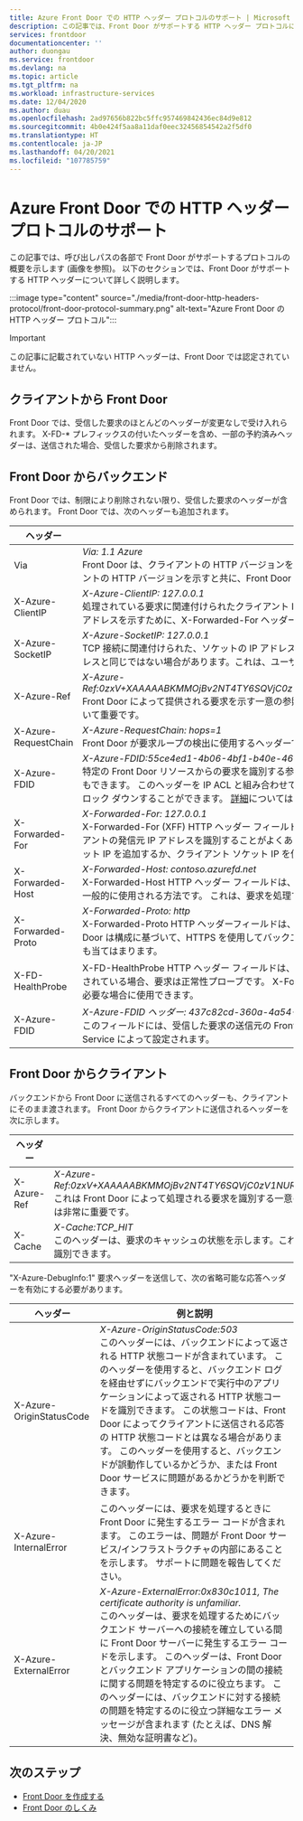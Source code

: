 ```yaml
---
title: Azure Front Door での HTTP ヘッダー プロトコルのサポート | Microsoft Docs
description: この記事では、Front Door がサポートする HTTP ヘッダー プロトコルについて説明します。
services: frontdoor
documentationcenter: ''
author: duongau
ms.service: frontdoor
ms.devlang: na
ms.topic: article
ms.tgt_pltfrm: na
ms.workload: infrastructure-services
ms.date: 12/04/2020
ms.author: duau
ms.openlocfilehash: 2ad97656b822bc5ffc957469842436ec84d9e812
ms.sourcegitcommit: 4b0e424f5aa8a11daf0eec32456854542a2f5df0
ms.translationtype: HT
ms.contentlocale: ja-JP
ms.lasthandoff: 04/20/2021
ms.locfileid: "107785759"
---
```

# <a name="protocol-support-for-http-headers-in-azure-front-door"></a>Azure Front Door での HTTP ヘッダー プロトコルのサポート
この記事では、呼び出しパスの各部で Front Door がサポートするプロトコルの概要を示します (画像を参照)。 以下のセクションでは、Front Door がサポートする HTTP ヘッダーについて詳しく説明します。

:::image type="content" source="./media/front-door-http-headers-protocol/front-door-protocol-summary.png" alt-text="Azure Front Door の HTTP ヘッダー プロトコル":::

>[!IMPORTANT]
>この記事に記載されていない HTTP ヘッダーは、Front Door では認定されていません。

## <a name="client-to-front-door"></a>クライアントから Front Door
Front Door では、受信した要求のほとんどのヘッダーが変更なしで受け入れられます。 X-FD-* プレフィックスの付いたヘッダーを含め、一部の予約済みヘッダーは、送信された場合、受信した要求から削除されます。

## <a name="front-door-to-backend"></a>Front Door からバックエンド

Front Door では、制限により削除されない限り、受信した要求のヘッダーが含められます。 Front Door では、次のヘッダーも追加されます。

| ヘッダー  | 例と説明 |
| ------------- | ------------- |
| Via |  *Via: 1.1 Azure* </br> Front Door は、クライアントの HTTP バージョンを追加し、その後ろに、Via ヘッダーの値として *Azure* を付けます。 このヘッダーは、クライアントの HTTP バージョンを示すと共に、Front Door がクライアントとバックエンドの間での要求の中間受信者となったことを示します。  |
| X-Azure-ClientIP | *X-Azure-ClientIP: 127.0.0.1* </br> 処理されている要求に関連付けられたクライアント IP アドレスを表します。 たとえば、プロキシから送信される要求では、最初の呼び出し元の IP アドレスを示すために、X-Forwarded-For ヘッダーが追加されることがあります。 |
| X-Azure-SocketIP |  *X-Azure-SocketIP: 127.0.0.1* </br> TCP 接続に関連付けられた、ソケットの IP アドレス (現在の要求の送信元) を表します。 要求のクライアント IP アドレスは、ソケットの IP アドレスと同じではない場合があります。これは、ユーザーがクライアント IP を任意に上書きできるためです。|
| X-Azure-Ref | *X-Azure-Ref:0zxV+XAAAAABKMMOjBv2NT4TY6SQVjC0zV1NURURHRTA2MTkANDM3YzgyY2QtMzYwYS00YTU0LTk0YzMtNWZmNzA3NjQ3Nzgz* </br> Front Door によって提供される要求を示す一意の参照文字列です。 これは、アクセス ログの検索に使用されるため、トラブルシューティングにおいて重要です。|
| X-Azure-RequestChain | *X-Azure-RequestChain: hops=1* </br> Front Door が要求ループの検出に使用するヘッダーであり、ユーザーはそれに対する依存関係を取得することはできません。 |
| X-Azure-FDID | *X-Azure-FDID:55ce4ed1-4b06-4bf1-b40e-4638452104da* <br/> 特定の Front Door リソースからの要求を識別する参照文字列です。 この値は、Azure portal で確認することも、管理 API を使用して取得することもできます。 このヘッダーを IP ACL と組み合わせて使用して、特定の Front Door リソースからの要求のみを受け入れるようにエンドポイントをロック ダウンすることができます。 [詳細](front-door-faq.yml#how-do-i-lock-down-the-access-to-my-backend-to-only-azure-front-door-)については、FAQ を参照してください。 |
| X-Forwarded-For | *X-Forwarded-For: 127.0.0.1* </br> X-Forwarded-For (XFF) HTTP ヘッダー フィールドは、HTTP プロキシまたはロード バランサーを経由して Web サーバーに接続しているクライアントの発信元 IP アドレスを識別することがよくあります。 既存の XFF ヘッダーがあった場合、Front Door はそのヘッダーにクライアント ソケット IP を追加するか、クライアント ソケット IP を使用した XFF ヘッダーを追加します。 |
| X-Forwarded-Host | *X-Forwarded-Host: contoso.azurefd.net* </br> X-Forwarded-Host HTTP ヘッダー フィールドは、Host HTTP 要求ヘッダー内でクライアントによって要求された元のホストを識別するために一般的に使用される方法です。 これは、要求を処理するバックエンド サーバーによって Front Door からのホスト名が異なる場合があるからです。 |
| X-Forwarded-Proto | *X-Forwarded-Proto: http* </br> X-Forwarded-Proto HTTP ヘッダーフィールドは、HTTP 要求の発信元のプロトコルを識別するために使用されることがよくあります。 Front Door は構成に基づいて、HTTPS を使用してバックエンドと通信する場合があります。 これは、リバース プロキシへの要求が HTTP である場合でも当てはまります。 |
| X-FD-HealthProbe | X-FD-HealthProbe HTTP ヘッダー フィールドは、Front Door からの正常性プローブを識別するために使用されます。 このヘッダーが 1 に設定されている場合、要求は正常性プローブです。 X-Forwarded-Host ヘッダー フィールドを使用して、特定の Front Door からの厳密なアクセスが必要な場合に使用できます。 |
| X-Azure-FDID | *X-Azure-FDID ヘッダー: 437c82cd-360a-4a54-94c3-5ff707647783* </br> このフィールドには、受信した要求の送信元の Front Door を特定できる frontdoorID が含まれています。 このフィールドは、Azure Front Door Service によって設定されます。 | 

## <a name="front-door-to-client"></a>Front Door からクライアント

バックエンドから Front Door に送信されるすべてのヘッダーも、クライアントにそのまま渡されます。 Front Door からクライアントに送信されるヘッダーを次に示します。

| ヘッダー  | 例と説明 |
| ------------- | ------------- |
| X-Azure-Ref |  *X-Azure-Ref:0zxV+XAAAAABKMMOjBv2NT4TY6SQVjC0zV1NURURHRTA2MTkANDM3YzgyY2QtMzYwYS00YTU0LTk0YzMtNWZmNzA3NjQ3Nzgz* </br> これは Front Door によって処理される要求を識別する一意の参照文字列です。アクセス ログの検索に使用されるため、トラブルシューティングには非常に重要です。|
| X-Cache | *X-Cache:TCP_HIT* </br> このヘッダーは、要求のキャッシュの状態を示します。これにより、応答のコンテンツが Front Door のキャッシュから提供されているかどうかを識別できます。 |

"X-Azure-DebugInfo:1" 要求ヘッダーを送信して、次の省略可能な応答ヘッダーを有効にする必要があります。

| ヘッダー  | 例と説明 |
| ------------- | ------------- |
| X-Azure-OriginStatusCode |  *X-Azure-OriginStatusCode:503* </br> このヘッダーには、バックエンドによって返される HTTP 状態コードが含まれています。 このヘッダーを使用すると、バックエンド ログを経由せずにバックエンドで実行中のアプリケーションによって返される HTTP 状態コードを識別できます。 この状態コードは、Front Door によってクライアントに送信される応答の HTTP 状態コードとは異なる場合があります。 このヘッダーを使用すると、バックエンドが誤動作しているかどうか、または Front Door サービスに問題があるかどうかを判断できます。 |
| X-Azure-InternalError | このヘッダーには、要求を処理するときに Front Door に発生するエラー コードが含まれます。 このエラーは、問題が Front Door サービス/インフラストラクチャの内部にあることを示します。 サポートに問題を報告してください。  |
| X-Azure-ExternalError | *X-Azure-ExternalError:0x830c1011, The certificate authority is unfamiliar.* </br> このヘッダーは、要求を処理するためにバックエンド サーバーへの接続を確立している間に Front Door サーバーに発生するエラー コードを示します。 このヘッダーは、Front Door とバックエンド アプリケーションの間の接続に関する問題を特定するのに役立ちます。 このヘッダーには、バックエンドに対する接続の問題を特定するのに役立つ詳細なエラー メッセージが含まれます (たとえば、DNS 解決、無効な証明書など)。 |

## <a name="next-steps"></a>次のステップ

- [Front Door を作成する](quickstart-create-front-door.md)
- [Front Door のしくみ](front-door-routing-architecture.md)
